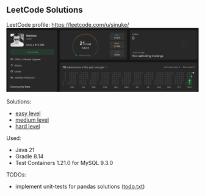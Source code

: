 ## LeetCode Solutions

LeetCode profile: https://leetcode.com/u/sinuke/
![LeetCode Profile - sinuke](images/00.png)

Solutions:
* [easy level](easy-level/README.md)
* [medium level](medium-level/README.md)
* [hard level](hard-level/README.md)

Used:
* Java 21
* Gradle 8.14
* Test Containers 1.21.0 for MySQL 9.3.0

TODOs:
* implement unit-tests for pandas solutions ([todo.txt](easy-level/pandas/todo.txt))